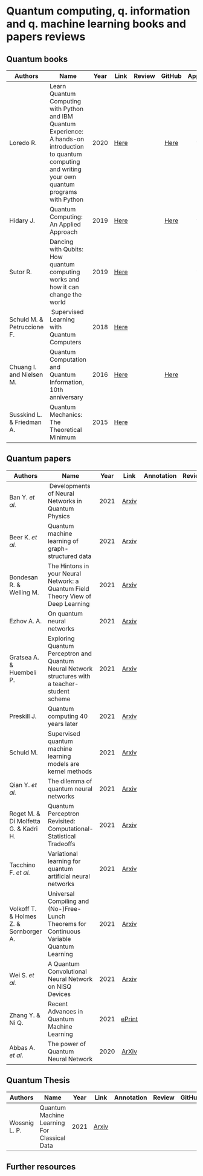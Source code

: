 # Quantum computing, q. information and q. machine learning books and papers reviews



## Quantum books 


| Authors | Name | Year | Link | Review | GitHub | Appreciation |
| --- | --- | :---: | :---: | :---: | :---: | :---: | 
| Loredo R. | Learn Quantum Computing with Python and IBM Quantum Experience: A hands-on introduction to quantum computing and writing your own quantum programs with Python | 2020 | [Here](https://www.amazon.ca/Quantum-Computing-Python-Experience-hands/dp/1838981004) | | [Here](https://github.com/PacktPublishing/Learn-Quantum-Computing-with-Python-and-IBM-Quantum-Experience) | ⭐⭐⭐⭐⭐ |
| Hidary J. | Quantum Computing: An Applied Approach | 2019 | [Here](https://www.amazon.com/Quantum-Computing-Approach-Jack-Hidary-ebook/dp/B07X7NDFLZ/ref=tmm_kin_swatch_0?_encoding=UTF8&qid=&sr=) | | [Here](https://github.com/JackHidary/quantumcomputingbook) | ⭐⭐⭐⭐⭐ |
| Sutor R. | Dancing with Qubits: How quantum computing works and how it can change the world | 2019 | [Here](https://www.amazon.ca/Dancing-Qubits-quantum-computing-change/dp/1838827366) | | | ⭐⭐⭐⭐⭐ |
| Schuld M. & Petruccione F. | Supervised Learning with Quantum Computers | 2018 | [Here](https://ndl.ethernet.edu.et/bitstream/123456789/73371/1/320.pdf) | 
| Chuang I. and Nielsen M. | Quantum Computation and Quantum Information, 10th anniversary | 2016 | [Here](https://www.cambridge.org/jp/academic/subjects/physics/quantum-physics-quantum-information-and-quantum-computation/quantum-computation-and-quantum-information-10th-anniversary-edition?format=HB&isbn=9781107002173#BBFv83H3ofgcgG3A.97) | | [Here](https://github.com/goropikari/SolutionQCQINielsenChuang) | 
| Susskind L. & Friedman A. | Quantum Mechanics: The Theoretical Minimum | 2015 | [Here](https://www.amazon.ca/Quantum-Mechanics-Theoretical-Leonard-Susskind/dp/0465062903) | | | ⭐⭐⭐⭐⭐ |



## Quantum papers

| Authors | Name | Year | Link | Annotation | Review | GitHub | Appreciation |
| --- | --- | :---: | :---: | :---: | :---: | :---: | :---: | 
| Ban Y. *et al.* | Developments of Neural Networks in Quantum Physics | 2021 | [Arxiv](https://arxiv.org/pdf/2105.13273.pdf) | 
| Beer K. *et al.* | Quantum machine learning of graph-structured data | 2021 | [Arxiv](https://arxiv.org/pdf/2103.10837.pdf) | 
| Bondesan R. & Welling M. | The Hintons in your Neural Network: a Quantum Field Theory View of Deep Learning | 2021 | [Arxiv](https://arxiv.org/abs/2103.04913v1) | 
| Ezhov A. A. | On quantum neural networks | 2021 | [Arxiv](https://arxiv.org/pdf/2104.07106.pdf) | 
| Gratsea A. & Huembeli P.| Exploring Quantum Perceptron and Quantum Neural Network structures with a teacher-student scheme | 2021 | [Arxiv](https://arxiv.org/pdf/2105.01477.pdf) | 
| Preskill J. | Quantum computing 40 years later | 2021 | [Arxiv](https://arxiv.org/pdf/2106.10522.pdf) | | | | ⭐⭐⭐⭐⭐ |
| Schuld M. | Supervised quantum machine learning models are kernel methods | 2021 | [Arxiv](https://arxiv.org/abs/2101.11020) | 
| Qian Y. *et al.* | The dilemma of quantum neural networks | 2021 | [Arxiv](https://arxiv.org/pdf/2106.04975.pdf) | 
| Roget M. & Di Molfetta G. & Kadri H. | Quantum Perceptron Revisited: Computational-Statistical Tradeoffs | 2021 | [Arxiv](https://arxiv.org/pdf/2106.02496.pdf) |
| Tacchino F. *et al.* | Variational learning for quantum artificial neural networks | 2021 | [Arxiv](https://arxiv.org/pdf/2103.02498.pdf) |
| Volkoff T. & Holmes Z. & Sornborger A. | Universal Compiling and (No-)Free-Lunch Theorems for Continuous Variable Quantum Learning | 2021 | [Arxiv](https://arxiv.org/pdf/2105.01049.pdf) | 
| Wei S. *et al.* | A Quantum Convolutional Neural Network on NISQ Devices | 2021 | [Arxiv](https://arxiv.org/pdf/2104.06918.pdf) | 
| Zhang Y. & Ni Q.| Recent Advances in Quantum Machine Learning | 2021 | [ePrint](https://eprints.lancs.ac.uk/id/eprint/154554/1/QML_survey.pdf) | 
| Abbas A. *et al.* | The power of Quantum Neural Network | 2020 | [ArXiv](https://arxiv.org/abs/2011.00027) |  |  |  | ⭐⭐⭐⭐⭐ |

## Quantum Thesis 

| Authors | Name | Year | Link | Annotation | Review | GitHub | Appreciation |
| --- | --- | :---: | :---: | :---: | :---: | :---: | :---: | 
| Wossnig L. P. | Quantum Machine Learning For Classical Data | 2021 | [Arxiv](https://arxiv.org/pdf/2105.03684.pdf) | 

## Further resources

